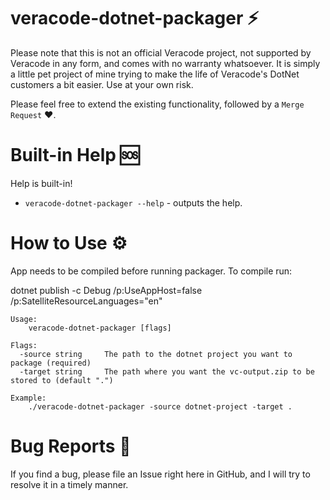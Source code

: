# veracode-dotnet-packager ⚡

Please note that this is not an official Veracode project, not supported by Veracode in any form, and comes with no warranty whatsoever. It is simply a little pet project of mine trying to make the life of Veracode's DotNet customers a bit easier. Use at your own risk.

Please feel free to extend the existing functionality, followed by a `Merge Request` ❤️.

# Built-in Help 🆘

Help is built-in!

- `veracode-dotnet-packager --help` - outputs the help.

# How to Use ⚙

App needs to be compiled before running packager. 
To compile run:

dotnet publish -c Debug /p:UseAppHost=false /p:SatelliteResourceLanguages="en"

```text
Usage:
    veracode-dotnet-packager [flags]

Flags:
  -source string     The path to the dotnet project you want to package (required)
  -target string     The path where you want the vc-output.zip to be stored to (default ".")

Example:
    ./veracode-dotnet-packager -source dotnet-project -target . 
```

# Bug Reports 🐞

If you find a bug, please file an Issue right here in GitHub, and I will try to resolve it in a timely manner.
